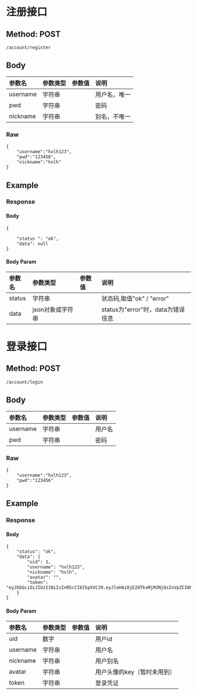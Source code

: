 # 注册接口

## Method: POST

```HTTP
/account/register
```

## Body

| 参数名   | 参数类型 | 参数值 | 说明         |
| :------- | :------- | :----- | :----------- |
| username | 字符串   |        | 用户名，唯一 |
| pwd      | 字符串   |        | 密码         |
| nickname | 字符串   |        | 别名，不唯一 |

### Raw

```HTTP
{
    "username":"hxlh123",
    "pwd":"123456",
    "nickname":"hxlh"
}
```

## Example

### Response 

#### Body

```HTTP
{
    
    "status ": "ok",
    "data": null
}
```

#### Body Param

| 参数名 | 参数类型         | 参数值 | 说明                              |
| :----- | :--------------- | :----- | :-------------------------------- |
| status | 字符串           |        | 状态码,取值"ok" / "error"         |
| data   | json对象或字符串 |        | status为"error"时，data为错误信息 |

# 登录接口

## Method: POST

```HTTP
/account/login
```

## Body

| 参数名   | 参数类型 | 参数值 | 说明   |
| :------- | :------- | :----- | :----- |
| username | 字符串   |        | 用户名 |
| pwd      | 字符串   |        | 密码   |

### Raw

```HTTP
{
    "username":"hxlh123",
    "pwd":"123456"
}
```

## Example

### Response 

#### Body

```HTTP
{
    "status": "ok",
    "data": {
        "uid": 1,
        "username": "hxlh123",
        "nickname": "hxlh",
        "avatar": "",
        "token": "eyJhbGciOiJIUzI1NiIsInR5cCI6IkpXVCJ9.eyJleHAiOjE2OTkxMjM3NjQsInVpZCI6MSwidXNlcm5hbWUiOiJoeGxoMTIzIiwiZGVhZGxpbmUiOjE2OTkxMTY1NjR9.tkAeZu5y2elxQnhoHfkvFjbDbVKICpWIHlEzdbtsmRE"
    }
}
```

#### Body Param

| 参数名   | 参数类型 | 参数值 | 说明                        |
| :------- | :------- | :----- | :-------------------------- |
| uid      | 数字     |        | 用户id                      |
| username | 字符串   |        | 用户名                      |
| nickname | 字符串   |        | 用户别名                    |
| avatar   | 字符串   |        | 用户头像的key（暂时未用到） |
| token    | 字符串   |        | 登录凭证                    |